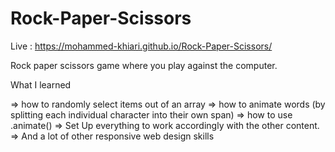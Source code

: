 # Rock-Paper-Scissors

Live : https://mohammed-khiari.github.io/Rock-Paper-Scissors/

   Rock paper scissors game where you play against the computer.

What I learned

  => how to randomly select items out of an array
  => how to animate words (by splitting each individual character into their own span)
  => how to use .animate()
  => Set Up everything to work accordingly with the other content.
  => And a lot of other responsive web design skills
